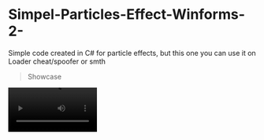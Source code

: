 # Simpel-Particles-Effect-Winforms-2-
Simple code created in C# for particle effects, but this one you can use it on Loader cheat/spoofer or smth

> Showcase </br>
<video src='https://github.com/n0th1ngsad/Simpel-Particles-Effect-Winforms-2-/blob/main/showcase.mp4' width=180/>
